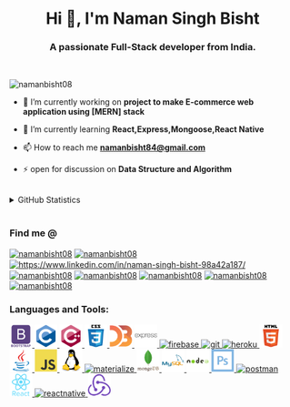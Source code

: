 <h1 align="center">Hi 👋, I'm Naman Singh Bisht</h1>
<h3 align="center">A passionate Full-Stack developer from India.</h3>
<br>
<p align="left"> <img src="https://komarev.com/ghpvc/?username=namanbisht08&label=Profile%20views&color=0e75b6&style=flat" alt="namanbisht08" /> </p>

- 🔭 I’m currently working on **project to make E-commerce web application using [MERN] stack**

- 🌱 I’m currently learning **React,Express,Mongoose,React Native**

- 📫 How to reach me **namanbisht84@gmail.com**
 
- ⚡ open for discussion on **Data Structure and Algorithm**
<br>
<details>
  <summary>GitHub Statistics</summary>
<div>
<span><img src="https://github-readme-stats.vercel.app/api?username=namanbisht08&show_icons=true&locale=en" alt="namanbisht08" widht="400px"/></span>
<span><img align="left" src="https://github-readme-stats.vercel.app/api/top-langs?username=namanbisht08&show_icons=true&locale=en&layout=compact" alt="namanbisht08" /></span>
</div>
 <br>
</details>
<br>
<div>
<h3 align="left">Find me @</h3>
<p align="left">
<a href="https://codepen.io/namanbisht08" target="blank"><img align="center" src="https://raw.githubusercontent.com/rahuldkjain/github-profile-readme-generator/master/src/images/icons/Social/codepen.svg" alt="namanbisht08" height="30" width="40" /></a>
<a href="https://twitter.com/namanbisht08" target="blank"><img align="center" src="https://raw.githubusercontent.com/rahuldkjain/github-profile-readme-generator/master/src/images/icons/Social/twitter.svg" alt="namanbisht08" height="30" width="40" /></a>
<a href="https://linkedin.com/in/https://www.linkedin.com/in/naman-singh-bisht-98a42a187/" target="blank"><img align="center" src="https://raw.githubusercontent.com/rahuldkjain/github-profile-readme-generator/master/src/images/icons/Social/linked-in-alt.svg" alt="https://www.linkedin.com/in/naman-singh-bisht-98a42a187/" height="30" width="40" /></a>
<a href="https://codesandbox.com/namanbisht08" target="blank"><img align="center" src="https://cdn.jsdelivr.net/npm/simple-icons@3.0.1/icons/codesandbox.svg" alt="namanbisht08" height="30" width="40" /></a>
<a href="https://instagram.com/namanbisht08" target="blank"><img align="center" src="https://raw.githubusercontent.com/rahuldkjain/github-profile-readme-generator/master/src/images/icons/Social/instagram.svg" alt="namanbisht08" height="30" width="40" /></a>
<a href="https://www.codechef.com/users/namanbisht08" target="blank"><img align="center" src="https://cdn.jsdelivr.net/npm/simple-icons@3.1.0/icons/codechef.svg" alt="namanbisht08" height="30" width="40" /></a>
<a href="https://www.hackerrank.com/namanbisht08" target="blank"><img align="center" src="https://raw.githubusercontent.com/rahuldkjain/github-profile-readme-generator/master/src/images/icons/Social/hackerrank.svg" alt="namanbisht08" height="30" width="40" /></a>
<a href="https://discord.gg/namanbisht08" target="blank"><img align="center" src="https://raw.githubusercontent.com/rahuldkjain/github-profile-readme-generator/master/src/images/icons/Social/discord.svg" alt="namanbisht08" height="30" width="40" /></a>
</p>
 </div>
<div>
<h3 align="left">Languages and Tools:</h3>
<p align="left"> <a href="https://getbootstrap.com" target="_blank"> <img src="https://raw.githubusercontent.com/devicons/devicon/master/icons/bootstrap/bootstrap-plain-wordmark.svg" alt="bootstrap" width="40" height="40"/> </a> <a href="https://www.cprogramming.com/" target="_blank"> <img src="https://raw.githubusercontent.com/devicons/devicon/master/icons/c/c-original.svg" alt="c" width="40" height="40"/> </a> <a href="https://www.w3schools.com/cpp/" target="_blank"> <img src="https://raw.githubusercontent.com/devicons/devicon/master/icons/cplusplus/cplusplus-original.svg" alt="cplusplus" width="40" height="40"/> </a> <a href="https://www.w3schools.com/css/" target="_blank"> <img src="https://raw.githubusercontent.com/devicons/devicon/master/icons/css3/css3-original-wordmark.svg" alt="css3" width="40" height="40"/> </a> <a href="https://d3js.org/" target="_blank"> <img src="https://raw.githubusercontent.com/devicons/devicon/master/icons/d3js/d3js-original.svg" alt="d3js" width="40" height="40"/> </a> <a href="https://expressjs.com" target="_blank"> <img src="https://raw.githubusercontent.com/devicons/devicon/master/icons/express/express-original-wordmark.svg" alt="express" width="40" height="40"/> </a> <a href="https://firebase.google.com/" target="_blank"> <img src="https://www.vectorlogo.zone/logos/firebase/firebase-icon.svg" alt="firebase" width="40" height="40"/> </a> <a href="https://git-scm.com/" target="_blank"> <img src="https://www.vectorlogo.zone/logos/git-scm/git-scm-icon.svg" alt="git" width="40" height="40"/> </a> <a href="https://heroku.com" target="_blank"> <img src="https://www.vectorlogo.zone/logos/heroku/heroku-icon.svg" alt="heroku" width="40" height="40"/> </a> <a href="https://www.w3.org/html/" target="_blank"> <img src="https://raw.githubusercontent.com/devicons/devicon/master/icons/html5/html5-original-wordmark.svg" alt="html5" width="40" height="40"/> </a> <a href="https://www.java.com" target="_blank"> <img src="https://raw.githubusercontent.com/devicons/devicon/master/icons/java/java-original.svg" alt="java" width="40" height="40"/> </a> <a href="https://developer.mozilla.org/en-US/docs/Web/JavaScript" target="_blank"> <img src="https://raw.githubusercontent.com/devicons/devicon/master/icons/javascript/javascript-original.svg" alt="javascript" width="40" height="40"/> </a> <a href="https://www.linux.org/" target="_blank"> <img src="https://raw.githubusercontent.com/devicons/devicon/master/icons/linux/linux-original.svg" alt="linux" width="40" height="40"/> </a> <a href="https://materializecss.com/" target="_blank"> <img src="https://raw.githubusercontent.com/prplx/svg-logos/5585531d45d294869c4eaab4d7cf2e9c167710a9/svg/materialize.svg" alt="materialize" width="40" height="40"/> </a> <a href="https://www.mongodb.com/" target="_blank"> <img src="https://raw.githubusercontent.com/devicons/devicon/master/icons/mongodb/mongodb-original-wordmark.svg" alt="mongodb" width="40" height="40"/> </a> <a href="https://www.mysql.com/" target="_blank"> <img src="https://raw.githubusercontent.com/devicons/devicon/master/icons/mysql/mysql-original-wordmark.svg" alt="mysql" width="40" height="40"/> </a> <a href="https://nodejs.org" target="_blank"> <img src="https://raw.githubusercontent.com/devicons/devicon/master/icons/nodejs/nodejs-original-wordmark.svg" alt="nodejs" width="40" height="40"/> </a> <a href="https://www.photoshop.com/en" target="_blank"> <img src="https://raw.githubusercontent.com/devicons/devicon/master/icons/photoshop/photoshop-line.svg" alt="photoshop" width="40" height="40"/> </a> <a href="https://postman.com" target="_blank"> <img src="https://www.vectorlogo.zone/logos/getpostman/getpostman-icon.svg" alt="postman" width="40" height="40"/> </a> <a href="https://reactjs.org/" target="_blank"> <img src="https://raw.githubusercontent.com/devicons/devicon/master/icons/react/react-original-wordmark.svg" alt="react" width="40" height="40"/> </a> <a href="https://reactnative.dev/" target="_blank"> <img src="https://reactnative.dev/img/header_logo.svg" alt="reactnative" width="40" height="40"/> </a> <a href="https://redux.js.org" target="_blank"> <img src="https://raw.githubusercontent.com/devicons/devicon/master/icons/redux/redux-original.svg" alt="redux" width="40" height="40"/> </a> </p>
</div>
